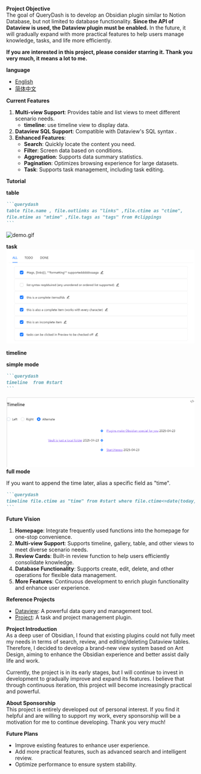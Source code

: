 **Project Objective**  
The goal of QueryDash is to develop an Obsidian plugin similar to Notion Database, but not limited to database functionality.
**Since the API of Dataview is used, the Dataview plugin must be enabled.**
In the future, it will gradually expand with more practical features to help users manage knowledge, tasks, and life more efficiently.

**If you are interested in this project, please consider starring it. Thank you very much, it means a lot to me.**

**language**
- [English](README.md)
- [简体中文](README-zh.md)

**Current Features**
1. **Multi-view Support**: Provides table and list views to meet different scenario needs.
	- **timeline**: use timeline view to display data.
2. **Dataview SQL Support**: Compatible with Dataview's SQL syntax .
3. **Enhanced Features**:
	- **Search**: Quickly locate the content you need.
	- **Filter**: Screen data based on conditions.
	- **Aggregation**: Supports data summary statistics.
	- **Pagination**: Optimizes browsing experience for large datasets.
    - **Task**: Supports task management, including task editing.

**Tutorial**

**table**
~~~markdown
```querydash
table file.name , file.outlinks as "links" ,file.ctime as "ctime",
file.mtime as "mtime" ,file.tags as "tags" from #clippings
```
~~~

![demo.gif](docs/demo.gif)

**task**
![task.png](docs/task.png)

**timeline**

**simple mode**
~~~markdown
```querydash
timeline  from #start
```
~~~
![timeline.png](docs/timeline.png)
**full mode**

If you want to append the time later, alias a specific field as "time".
~~~markdown
```querydash
timeline file.ctime as "time" from #start where file.ctime<=date(today) sort file.mtime desc
```
~~~

**Future Vision**
1. **Homepage**: Integrate frequently used functions into the homepage for one-stop convenience.
2. **Multi-view Support**: Supports timeline, gallery, table, and other views to meet diverse scenario needs.
3. **Review Cards**: Built-in review function to help users efficiently consolidate knowledge.
4. **Database Functionality**: Supports create, edit, delete, and other operations for flexible data management.
5. **More Features**: Continuous development to enrich plugin functionality and enhance user experience.

**Reference Projects**
- [Dataview](https://github.com/blacksmithgu/obsidian-dataview): A powerful data query and management tool.
- [Project](https://github.com/marcusolsson/obsidian-projects): A task and project management plugin.

**Project Introduction**  
As a deep user of Obsidian, I found that existing plugins could not fully meet my needs in terms of search, review, and editing/deleting Dataview tables. Therefore, I decided to develop a brand-new view system based on Ant Design, aiming to enhance the Obsidian experience and better assist daily life and work.

Currently, the project is in its early stages, but I will continue to invest in development to gradually improve and expand its features. I believe that through continuous iteration, this project will become increasingly practical and powerful.

**About Sponsorship**  
This project is entirely developed out of personal interest. If you find it helpful and are willing to support my work, every sponsorship will be a motivation for me to continue developing. Thank you very much!

**Future Plans**
- Improve existing features to enhance user experience.
- Add more practical features, such as advanced search and intelligent review.
- Optimize performance to ensure system stability.
